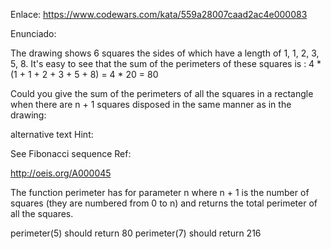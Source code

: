 Enlace: https://www.codewars.com/kata/559a28007caad2ac4e000083

Enunciado:

The drawing shows 6 squares the sides of which have a length of 1, 1, 2, 3, 5, 8. It's easy to see that the sum of the perimeters of these squares is : 4 * (1 + 1 + 2 + 3 + 5 + 8) = 4 * 20 = 80 

Could you give the sum of the perimeters of all the squares in a rectangle when there are n + 1 squares disposed in the same manner as in the drawing:

alternative text
Hint:

See Fibonacci sequence
Ref:

http://oeis.org/A000045

The function perimeter has for parameter n where n + 1 is the number of squares (they are numbered from 0 to n) and returns the total perimeter of all the squares.

perimeter(5)  should return 80
perimeter(7)  should return 216